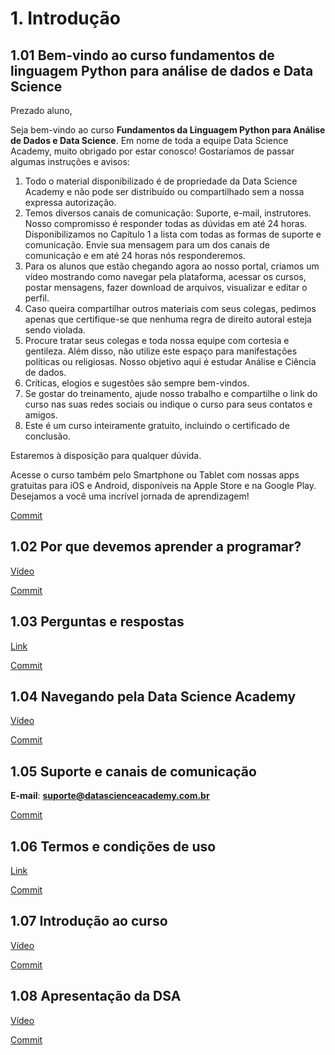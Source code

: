 # 1. Introdução

## 1.01 Bem-vindo ao curso fundamentos de linguagem Python para análise de dados e Data Science

Prezado aluno,

Seja bem-vindo ao curso **Fundamentos da Linguagem Python para Análise de Dados e Data Science**. Em nome de toda a equipe Data Science Academy, muito obrigado por estar conosco! Gostaríamos de passar algumas instruções e avisos:

1. Todo o material disponibilizado é de propriedade da Data Science Academy e não pode ser distribuído ou compartilhado sem a nossa expressa autorização.
2. Temos diversos canais de comunicação: Suporte, e-mail, instrutores. Nosso compromisso é responder todas as dúvidas em até 24 horas. Disponibilizamos no Capítulo 1 a lista com todas as formas de suporte e comunicação. Envie sua mensagem para um dos canais de comunicação e em até 24 horas nós responderemos.
3. Para os alunos que estão chegando agora ao nosso portal, criamos um vídeo mostrando como navegar pela plataforma, acessar os cursos, postar mensagens, fazer download de arquivos, visualizar e editar o perfil.
4. Caso queira compartilhar outros materiais com seus colegas, pedimos apenas que certifique-se que nenhuma regra de direito autoral esteja sendo violada.
5. Procure tratar seus colegas e toda nossa equipe com cortesia e gentileza. Além disso, não utilize este espaço para manifestações políticas ou religiosas. Nosso objetivo aqui é estudar Análise e Ciência de dados.
6. Críticas, elogios e sugestões são sempre bem-vindos.
7. Se gostar do treinamento, ajude nosso trabalho e compartilhe o link do curso nas suas redes sociais ou indique o curso para seus contatos e amigos.
8. Este é um curso inteiramente gratuito, incluindo o certificado de conclusão.

Estaremos à disposição para qualquer dúvida.

Acesse o curso também pelo Smartphone ou Tablet com nossas apps gratuitas para iOS e Android, disponíveis na Apple Store e na Google Play. Desejamos a você uma incrível jornada de aprendizagem!

[Commit](https://github.com/Alexandresl/Python-para-bi/tree/f1538a77a0b5e002892de47a598881b211c6fe02)

## 1.02 Por que devemos aprender a programar?

[Vídeo](https://youtu.be/nt7JqivQsW0)

[Commit](https://github.com/Alexandresl/Python-para-bi/tree/b0b83cd2360b13733492310315a4808fcf504c61)

## 1.03 Perguntas e respostas

[Link](https://www.datascienceacademy.com.br/faq)

[Commit](https://github.com/Alexandresl/Python-para-bi/tree/80de9d247ad8af969c5d195e46053afedd9e917e)

## 1.04 Navegando pela Data Science Academy

[Vídeo](https://youtu.be/W-1UPjjxNPQ)

[Commit](https://github.com/Alexandresl/Python-para-bi/tree/c22bce411ba31e42225da9fc93c7613fc849b660)

## 1.05 Suporte e canais de comunicação

**E-mail**: **suporte@datascienceacademy.com.br**

[Commit](https://github.com/Alexandresl/Python-para-bi/tree/01bc0d204f9076ccee578454952bbc1e6d9c668b)

## 1.06 Termos e condições de uso

[Link](./Termos-e-condicoes-de-uso.md)

[Commit](https://github.com/Alexandresl/Python-para-bi/tree/e26aac48e24f1176894a7b0e1c52199c1c5946ae)

## 1.07 Introdução ao curso

[Vídeo](https://youtu.be/sd7IJUSmz94)

[Commit](https://github.com/Alexandresl/Python-para-bi/tree/39deac3e99ac601e6429ca350f8f08914ee7d1cd)

## 1.08 Apresentação da DSA

[Vídeo](https://youtu.be/likszyE6U_w)

[Commit]()